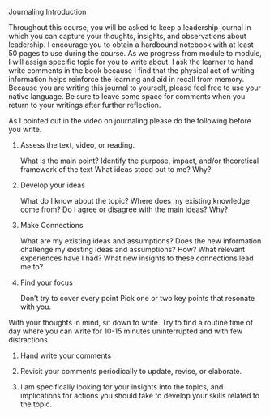 Journaling Introduction

Throughout this course, you will be asked to keep a leadership journal in which you can capture your thoughts, insights, and observations about leadership. I encourage you to obtain a hardbound notebook with at least 50 pages to use during the course. As we progress from module to module, I will assign specific topic for you to write about. I ask the learner to hand write comments in the book because I find that the physical act of writing information helps reinforce the learning and aid in recall from memory. Because you are writing this journal to yourself, please feel free to use your native language. Be sure to leave some space for comments when you return to your writings after further reflection.

As I pointed out in the video on journaling please do the following before you write.

1. Assess the text, video, or reading.

    What is the main point?
    Identify the purpose, impact, and/or theoretical framework of the text
    What ideas stood out to me? Why?

2. Develop your ideas

    What do I know about the topic?
    Where does my existing knowledge come from?
    Do I agree or disagree with the main ideas? Why?

3. Make Connections

    What are my existing ideas and assumptions?
    Does the new information challenge my existing ideas and assumptions? How?
    What relevant experiences have I had?
    What new insights to these connections lead me to?

4. Find your focus

    Don’t try to cover every point
    Pick one or two key points that resonate with you.

With your thoughts in mind, sit down to write. Try to find a routine time of day where you can write for 10-15 minutes uninterrupted and with few distractions.

1. Hand write your comments

2. Revisit your comments periodically to update, revise, or elaborate.

3. I am specifically looking for your insights into the topics, and implications for actions you should take to develop your skills related to the topic.
